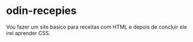 # odin-recepies
Vou fazer um site basico para receitas com HTML e depois de concluir ele irei aprender CSS.